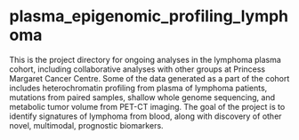 # plasma_epigenomic_profiling_lymphoma
This is the project directory for ongoing analyses in the lymphoma plasma cohort, including collaborative analyses with other groups at Princess Margaret Cancer Centre. Some of the data generated as a part of the cohort includes heterochromatin profiling from plasma of lymphoma patients, mutations from paired samples, shallow whole genome sequencing, and metabolic tumor volume from PET-CT imaging. The goal of the project is to identify signatures of lymphoma from blood, along with discovery of other novel, multimodal, prognostic biomarkers.

